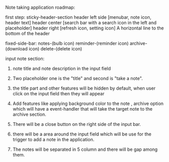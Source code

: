 Note taking application roadmap:

first step: sticky-header-section 
    header left side [menubar, note icon, header text] 
    header center [search bar with a search icon in the left and placeholder]
    header right [refresh icon, setting icon] 
    A horizontal line to the bottom of the header

fixed-side-bar:
    notes-(bulb icon)
    reminder-(reminder icon)
    archive-(download icon)
    delete-(delete icon)

input note section:

1. note title and note description in the input field 
2. Two placeholder one is the "title" and second is "take a note".
3. the title part and other features will be hidden by default, when user click on the input field then they will appear
4. Add features like applying background color to the note , archive option which will have a event-handler that will take the target note to the archive section.

5. There will be a close button on the right side of the input bar.
6. there will be a area around the input field which will be use for the trigger to add a note in the application.
7. The notes will be separated in 5 column and there will be gap among them. 